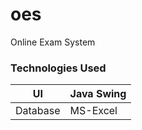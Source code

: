# oes
Online Exam System


### Technologies Used
UI | Java Swing |
--- | --- |
Database | MS-Excel |
